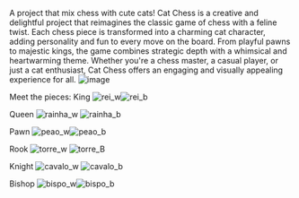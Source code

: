 A project that mix chess with cute cats!
Cat Chess is a creative and delightful project that reimagines the classic game of chess with a feline twist. Each chess piece is transformed into a charming cat character, adding personality and fun to every move on the board. From playful pawns to majestic kings, the game combines strategic depth with a whimsical and heartwarming theme. Whether you're a chess master, a casual player, or just a cat enthusiast, Cat Chess offers an engaging and visually appealing experience for all.
![image](https://github.com/user-attachments/assets/aa705616-4d50-4c1b-b549-6baf0d773f83)

Meet the pieces:
King
![rei_w](https://github.com/user-attachments/assets/3a7ad276-bb30-41d6-bb18-9d451529c91d)![rei_b](https://github.com/user-attachments/assets/af1c3009-9494-4f85-b214-8fc7b703cffc)


Queen
![rainha_w](https://github.com/user-attachments/assets/59c17af2-f6e6-4da1-b79b-fda751524e09) ![rainha_b](https://github.com/user-attachments/assets/0d0f6587-133a-4b61-ba9f-5e1a92dfb722)

Pawn
![peao_w](https://github.com/user-attachments/assets/d7e92a95-0047-4ae4-9c3b-d5473520468c)![peao_b](https://github.com/user-attachments/assets/56ae6ffa-d384-4388-b6d0-2eab8c2c475e)

Rook
![torre_w](https://github.com/user-attachments/assets/7b9513ad-b114-450f-befd-d50e441e6dac) ![torre_B](https://github.com/user-attachments/assets/55d81aa8-1e48-4da6-af2e-163541dddd67)

Knight
![cavalo_w](https://github.com/user-attachments/assets/7e8c1ee2-03ea-4664-8353-6db216b77d2a) ![cavalo_b](https://github.com/user-attachments/assets/165b17ec-97bd-45e9-9d6a-a0dbcedcbc44)

Bishop
![bispo_w](https://github.com/user-attachments/assets/2aad4c52-3c31-4d53-919d-0e0c288e1bd1)![bispo_b](https://github.com/user-attachments/assets/e829f62d-53fe-41b3-bd44-89904150b55d)







